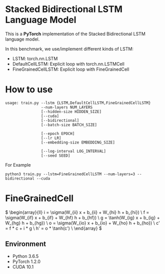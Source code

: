 # Stacked Bidirectional LSTM Language Model

This is a **PyTorch** implementation of the Stacked Bidirectional LSTM language model.

In this benchmark, we use/implement different kinds of LSTM:
- LSTM: torch.nn.LSTM
- DefaultCellLSTM: Explicit loop with torch.nn.LSTMCell
- FineGrainedCellLSTM: Explicit loop with FineGrainedCell

# How to use

```
usage: train.py --lstm {LSTM,DefaultCellLSTM,FineGrainedCellLSTM}
                --num-layers NUM_LAYERS
                [--hidden-size HIDDEN_SIZE]
                [--cuda]
                [--bidirectional]
                [--batch-size BATCH_SIZE]

                [--epoch EPOCH]
                [--lr LR]
                [--embedding-size EMBEDDING_SIZE]

                [--log-interval LOG_INTERVAL]
                [--seed SEED]
```

For Example

```
python3 train.py --lstm=FineGrainedCellLSTM --num-layers=3 --bidirectional --cuda
```

# FineGrainedCell

$ \begin{array}{ll}
i = \sigma(W_{ii} x + b_{ii} + W_{hi} h + b_{hi}) \\
f = \sigma(W_{if} x + b_{if} + W_{hf} h + b_{hf}) \\
g = \tanh(W_{ig} x + b_{ig} + W_{hg} h + b_{hg}) \\
o = \sigma(W_{io} x + b_{io} + W_{ho} h + b_{ho}) \\
c' = f * c + i * g \\
h' = o * \tanh(c') \\
\end{array} $

## Environment

- Python 3.6.5
- PyTorch 1.2.0
- CUDA 10.1
